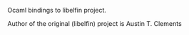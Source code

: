 Ocaml bindings to libelfin project.

Author of the original (libelfin) project is Austin T. Clements

